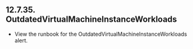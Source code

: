## 12.7.35. OutdatedVirtualMachineInstanceWorkloads

- View the runbook for the OutdatedVirtualMachineInstanceWorkloads alert.

